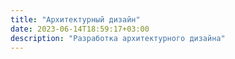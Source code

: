 ```yaml
---
title: "Архитектурный дизайн"
date: 2023-06-14T18:59:17+03:00
description: "Разработка архитектурного дизайна"
---
```

